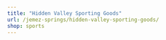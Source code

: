 ```yaml
---
title: "Hidden Valley Sporting Goods"
url: /jemez-springs/hidden-valley-sporting-goods/
shop: sports
---
```

